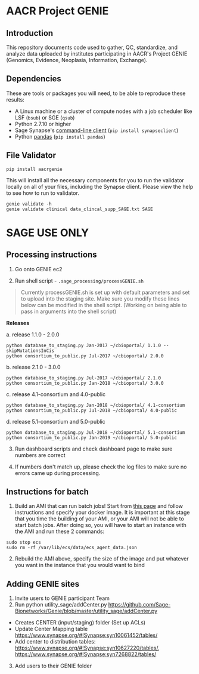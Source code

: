 # AACR Project GENIE

## Introduction

This repository documents code used to gather, QC, standardize, and analyze data uploaded by institutes participating in AACR's Project GENIE (Genomics, Evidence, Neoplasia, Information, Exchange). 

## Dependencies

These are tools or packages you will need, to be able to reproduce these results:
- A Linux machine or a cluster of compute nodes with a job scheduler like LSF (`bsub`) or SGE (`qsub`)
- Python 2.7.10 or higher
- Sage Synapse's [command-line client](http://python-docs.synapse.org/CommandLineClient.html) (`pip install synapseclient`)
- Python [pandas](http://pandas.pydata.org/) (`pip install pandas`)

## File Validator
```
pip install aacrgenie
```

This will install all the necessary components for you to run the validator locally on all of your files, including the Synapse client.  Please view the help to see how to run to validator.  
```
genie validate -h
genie validate clinical data_clincal_supp_SAGE.txt SAGE
```

# SAGE USE ONLY
## Processing instructions
1. Go onto GENIE ec2

2. Run shell script - `.sage_processing/processGENIE.sh` 
> Currently processGENIE.sh is set up with default parameters and set to upload into the staging site.  Make sure you modify these lines below can be modified in the shell script.  (Working on being able to pass in arguments into the shell script)

**Releases**

a. release 1.1.0 - 2.0.0
```
python database_to_staging.py Jan-2017 ~/cbioportal/ 1.1.0 --skipMutationsInCis
python consortium_to_public.py Jul-2017 ~/cbioportal/ 2.0.0
```
b. release 2.1.0 - 3.0.0
```
python database_to_staging.py Jul-2017 ~/cbioportal/ 2.1.0
python consortium_to_public.py Jan-2018 ~/cbioportal/ 3.0.0
```
c. release 4.1-consortium and 4.0-public
```
python database_to_staging.py Jan-2018 ~/cbioportal/ 4.1-consortium
python consortium_to_public.py Jul-2018 ~/cbioportal/ 4.0-public
```
d. release 5.1-consortium and 5.0-public
```
python database_to_staging.py Jul-2018 ~/cbioportal/ 5.1-consortium
python consortium_to_public.py Jan-2019 ~/cbioportal/ 5.0-public
```

3. Run dashboard scripts and check dashboard page to make sure numbers are correct

4. If numbers don't match up, please check the log files to make sure no errors came up during processing.

## Instructions for batch
1. Build an AMI that can run batch jobs! Start from [this page](https://console.aws.amazon.com/batch/home?region=us-east-1#/first-run) and follow instructions and specify your docker image.  It is important at this stage that you time the building of your AMI, or your AMI will not be able to start batch jobs.  After doing so, you will have to start an instance with the AMI and run these 2 commands:

```
sudo stop ecs
sudo rm -rf /var/lib/ecs/data/ecs_agent_data.json
```

2. Rebuild the AMI above, specify the size of the image and put whatever you want in the instance that you would want to bind 

## Adding GENIE sites

1. Invite users to GENIE participant Team 
2. Run python utility_sage/addCenter.py https://github.com/Sage-Bionetworks/Genie/blob/master/utility_sage/addCenter.py 
* Creates CENTER (input/staging) folder (Set up ACLs) 
* Update Center Mapping table https://www.synapse.org/#!Synapse:syn10061452/tables/
* Add center to distribution tables: https://www.synapse.org/#!Synapse:syn10627220/tables/, https://www.synapse.org/#!Synapse:syn7268822/tables/
3. Add users to their GENIE folder


